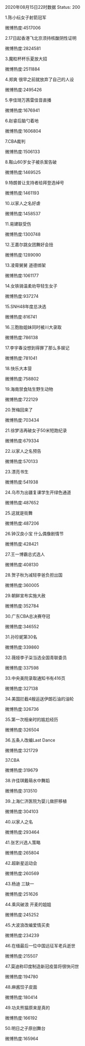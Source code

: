 2020年08月15日22时数据
Status: 200

1.陈小纭女子射箭冠军

微博热度:4517006

2.17日起香港飞北京须持核酸阴性证明

微博热度:2824581

3.魔粒杯杯乐夏放大招

微博热度:2511884

4.郑爽 很早之前就放弃了自己的人设

微博热度:2495426

5.李佳琦万茜雷佳音直播

微博热度:1676941

6.赵睿后脑勺着地

微博热度:1606804

7.CBA裁判

微博热度:1506133

8.鞍山60岁女子被杀案告破

微博热度:1469525

9.特朗普让支持者给拜登选绰号

微博热度:1461193

10.以家人之名好虐

微博热度:1458537

11.易建联受伤

微博热度:1300748

12.王嘉尔跳女团舞好会扭

微博热度:1289090

13.凌霄舅舅 道德绑架

微博热度:1061177

14.女铁骑温柔劝导轻生女子

微博热度:937274

15.SNH48年度总决选

微博热度:816741

16.三胞胎姐妹同时被川大录取

微博热度:786138

17.李宇春没想到得罪了那么多娱记

微博热度:781041

18.快乐大本营

微博热度:758802

19.海南禁食陆生野生动物

微博热度:722129

20.贺梅回来了

微博热度:703434

21.徐梦洁再破女子50米短跑纪录

微博热度:679334

22.以家人之名预告

微博热度:570133

23.漂亮书生

微博热度:541938

24.乌市为出疆复课学生开绿色通道

微博热度:487652

25.这就是街舞

微博热度:487206

26.钟汉良小宝 什么偶像剧情节

微博热度:428421

27.王一博霸总式选人

微博热度:408130

28.贺子秋为减轻李爸负担出国

微博热度:360005

29.朝鲜宣布实施大赦

微博热度:352784

30.广东CBA总决赛夺冠

微博热度:346552

31.孙珍妮第30名

微博热度:339860

32.薇娅李子柒当选全国青联委员

微博热度:337598

33.中央美院录取通知书有416页

微博热度:327138

34.美国拦截4艘运送伊朗石油的油轮

微博热度:326736

35.第一次相亲时的尴尬经历

微博热度:326504

36.五条人改编Last Dance

微博热度:321729

37.CBA

微博热度:319679

38.许佳琪戴萌水中舞蹈

微博热度:313510

39.上海仁济医院为婴儿做肝移植

微博热度:304103

40.以家人之名

微博热度:293464

41.张艺兴选人策略

微博热度:265804

42.超新星运动会

微博热度:260569

43.杨迪 三缺一

微博热度:251626

44.乘风破浪 开麦的姐姐

微博热度:245252

45.大波浪改编爱情买卖

微博热度:234239

46.在缅最后一位中国远征军老兵逝世

微博热度:215507

47.莫迪称印度制造新冠疫苗将很快问世

微博热度:194780

48.麻酱饺子皮面

微博热度:180414

49.功夫熊猫原来是真的

微博热度:166192

50.明日之子原创舞台

微博热度:165964

